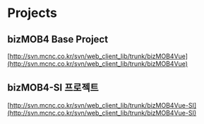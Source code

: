 # Projects

## bizMOB4 Base Project
[http://svn.mcnc.co.kr/svn/web_client_lib/trunk/bizMOB4Vue](http://svn.mcnc.co.kr/svn/web_client_lib/trunk/bizMOB4Vue)

## bizMOB4-SI 프로젝트
[http://svn.mcnc.co.kr/svn/web_client_lib/trunk/bizMOB4Vue-SI](http://svn.mcnc.co.kr/svn/web_client_lib/trunk/bizMOB4Vue-SI)

